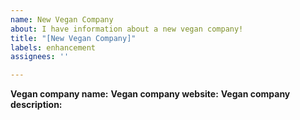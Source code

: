 ```yaml
---
name: New Vegan Company
about: I have information about a new vegan company!
title: "[New Vegan Company]"
labels: enhancement
assignees: ''

---
```


**Vegan company name:** 
**Vegan company website:** 
**Vegan company description:**
